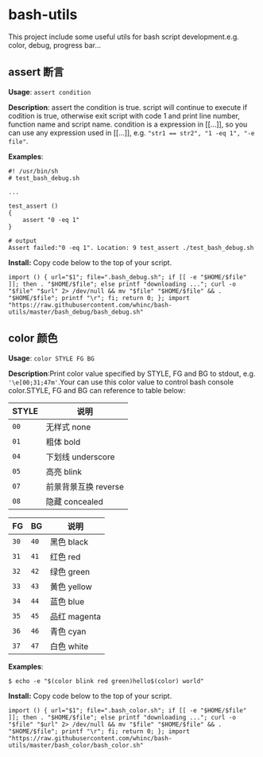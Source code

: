 # bash-utils
This project include some useful utils for bash script development.e.g. color, debug, progress bar...

## assert 断言

**Usage**: `assert condition`

**Description**: assert the condition is true. script will continue to execute if codition is true, otherwise exit script with code 1 and print line number, function name and script name. condition is a expression in [[...]], so you can use any expression used in [[...]], e.g. `"str1 == str2", "1 -eq 1", "-e file"`.

**Examples**:
```
#! /usr/bin/sh
# test_bash_debug.sh

...

test_assert ()
{
    assert "0 -eq 1"
}

# output
Assert failed:"0 -eq 1". Location: 9 test_assert ./test_bash_debug.sh
```

**Install:** Copy code below to the top of your script.
```
import () { url="$1"; file=".bash_debug.sh"; if [[ -e "$HOME/$file" ]]; then . "$HOME/$file"; else printf "downloading ..."; curl -o "$file" "$url" 2> /dev/null && mv "$file" "$HOME/$file" && . "$HOME/$file"; printf "\r"; fi; return 0; }; import "https://raw.githubusercontent.com/whinc/bash-utils/master/bash_debug/bash_debug.sh"
```


## color 颜色

**Usage**: `color STYLE FG BG`

**Description**:Print color value specified by STYLE, FG and BG to stdout, e.g. `'\e[00;31;47m'`.Your can use this color value to control bash console color.STYLE, FG and BG can reference to table below:

|STYLE|说明|
|-----|----|
|`00`|无样式 none|
|`01`|粗体 bold|
|`04`|下划线 underscore|
|`05`|高亮 blink|
|`07`|前景背景互换 reverse|
|`08`|隐藏 concealed |

|FG|BG|说明|
|----|----|-----------|
|`30`|`40`|黑色 black |
|`31`|`41`|红色 red|
|`32`|`42`|绿色 green |
|`33`|`43`|黄色 yellow |
|`34`|`44`|蓝色 blue |
|`35`|`45`|品红 magenta |
|`36`|`46`|青色 cyan |
|`37`|`47`|白色 white |

**Examples**:
```
$ echo -e "$(color blink red green)hello$(color) world"
```

**Install:** Copy code below to the top of your script.
```
import () { url="$1"; file=".bash_color.sh"; if [[ -e "$HOME/$file" ]]; then . "$HOME/$file"; else printf "downloading ..."; curl -o "$file" "$url" 2> /dev/null && mv "$file" "$HOME/$file" && . "$HOME/$file"; printf "\r"; fi; return 0; }; import "https://raw.githubusercontent.com/whinc/bash-utils/master/bash_color/bash_color.sh"
```
